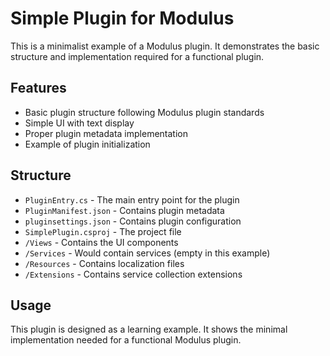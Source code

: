 # Simple Plugin for Modulus

This is a minimalist example of a Modulus plugin. It demonstrates the basic structure and implementation required for a functional plugin.

## Features

- Basic plugin structure following Modulus plugin standards
- Simple UI with text display
- Proper plugin metadata implementation
- Example of plugin initialization

## Structure

- `PluginEntry.cs` - The main entry point for the plugin
- `PluginManifest.json` - Contains plugin metadata
- `pluginsettings.json` - Contains plugin configuration
- `SimplePlugin.csproj` - The project file
- `/Views` - Contains the UI components
- `/Services` - Would contain services (empty in this example)
- `/Resources` - Contains localization files
- `/Extensions` - Contains service collection extensions

## Usage

This plugin is designed as a learning example. It shows the minimal implementation needed for a functional Modulus plugin.
